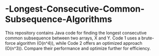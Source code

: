 # -Longest-Consecutive-Common-Subsequence-Algorithms
This repository contains Java code for finding the longest consecutive common subsequence between two arrays, X and Y. Code 1 uses a brute-force algorithm (O(n^4)), while Code 2 offers an optimized approach (O(n^3)). Compare their performance and optimize further for efficiency.
